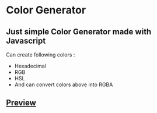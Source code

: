 # Color Generator
Just simple Color Generator made with Javascript
--
Can create following colors :
- Hexadecimal
- RGB
- HSL
- And can convert colors above into RGBA

<a href="https://rezcoco.github.io/color-generator/">Preview</a>
--

